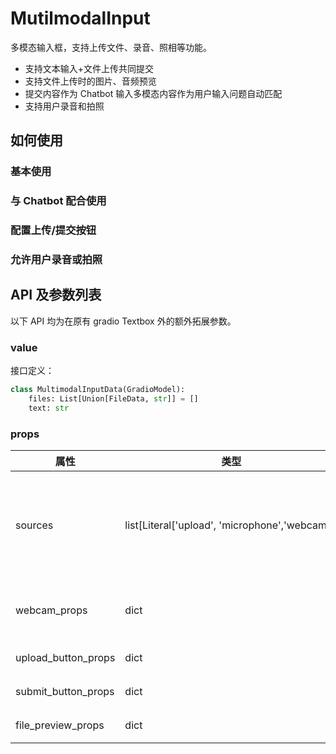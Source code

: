 # MutilmodalInput 

多模态输入框，支持上传文件、录音、照相等功能。

- 支持文本输入+文件上传共同提交
- 支持文件上传时的图片、音频预览
- 提交内容作为 Chatbot 输入多模态内容作为用户输入问题自动匹配
- 支持用户录音和拍照

## 如何使用

### 基本使用

<demo name="demo1"></demo>

### 与 Chatbot 配合使用

<demo name="demo2"></demo>

### 配置上传/提交按钮

<demo name="demo3"></demo>

### 允许用户录音或拍照

<demo name="demo4"></demo>

## API 及参数列表

以下 API 均为在原有 gradio Textbox 外的额外拓展参数。

### value

接口定义：

```python
class MultimodalInputData(GradioModel):
    files: List[Union[FileData, str]] = []
    text: str
```

### props

| 属性                | 类型                                               | 默认值       | 描述                                                                                                                |
| ------------------- | -------------------------------------------------- | ------------ | ------------------------------------------------------------------------------------------------------------------- |
| sources             | list\[Literal\['upload', 'microphone','webcam'\]\] | \['upload'\] | 上传文件的类型列表。 "upload"会提供上文文件按钮。 "microphone"支持用户录音输入。 "webcam"支持用户照相生成图片或视频 |
| webcam_props        | dict                                               | None         | webcam 组件属性，目前支持传入mirror_webcam(bool)、include_audio(bool)                                               |
| upload_button_props | dict                                               | None         | 上传文件按钮属性，同 gradio UploadButton                                                                            |
| submit_button_props | dict                                               | None         | 提交按钮属性，同 gradio Button                                                                                      |
| file_preview_props  | dict                                               | None         | 文件预览组件属性，目前支持传入 height (int)                                                                         |
